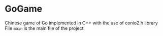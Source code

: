# GoGame
Chinese game of Go implemented in C++ with the use of conio2.h library
File `main` is the main file of the project
